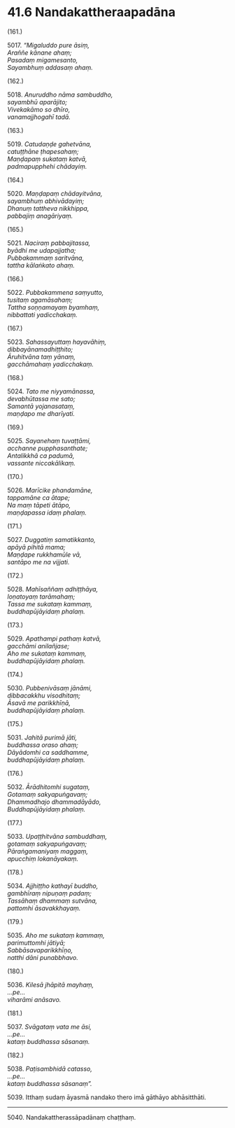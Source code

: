 # 41.6 Nandakattheraapadāna

(161.)

5017\. _“Migaluddo pure āsiṃ,_  
_Araññe kānane ahaṃ;_  
_Pasadaṃ migamesanto,_  
_Sayambhuṃ addasaṃ ahaṃ._  

(162.)

5018\. _Anuruddho nāma sambuddho,_  
_sayambhū aparājito;_  
_Vivekakāmo so dhīro,_  
_vanamajjhogahī tadā._  

(163.)

5019\. _Catudaṇḍe gahetvāna,_  
_catuṭṭhāne ṭhapesahaṃ;_  
_Maṇḍapaṃ sukataṃ katvā,_  
_padmapupphehi chādayiṃ._  

(164.)

5020\. _Maṇḍapaṃ chādayitvāna,_  
_sayambhuṃ abhivādayiṃ;_  
_Dhanuṃ tattheva nikkhippa,_  
_pabbajiṃ anagāriyaṃ._  

(165.)

5021\. _Naciraṃ pabbajitassa,_  
_byādhi me udapajjatha;_  
_Pubbakammaṃ saritvāna,_  
_tattha kālaṅkato ahaṃ._  

(166.)

5022\. _Pubbakammena saṃyutto,_  
_tusitaṃ agamāsahaṃ;_  
_Tattha soṇṇamayaṃ byamhaṃ,_  
_nibbattati yadicchakaṃ._  

(167.)

5023\. _Sahassayuttaṃ hayavāhiṃ,_  
_dibbayānamadhiṭṭhito;_  
_Āruhitvāna taṃ yānaṃ,_  
_gacchāmahaṃ yadicchakaṃ._  

(168.)

5024\. _Tato me niyyamānassa,_  
_devabhūtassa me sato;_  
_Samantā yojanasataṃ,_  
_maṇḍapo me dharīyati._  

(169.)

5025\. _Sayanehaṃ tuvaṭṭāmi,_  
_acchanne pupphasanthate;_  
_Antalikkhā ca padumā,_  
_vassante niccakālikaṃ._  

(170.)

5026\. _Marīcike phandamāne,_  
_tappamāne ca ātape;_  
_Na maṃ tāpeti ātāpo,_  
_maṇḍapassa idaṃ phalaṃ._  

(171.)

5027\. _Duggatiṃ samatikkanto,_  
_apāyā pihitā mama;_  
_Maṇḍape rukkhamūle vā,_  
_santāpo me na vijjati._  

(172.)

5028\. _Mahīsaññaṃ adhiṭṭhāya,_  
_loṇatoyaṃ tarāmahaṃ;_  
_Tassa me sukataṃ kammaṃ,_  
_buddhapūjāyidaṃ phalaṃ._  

(173.)

5029\. _Apathampi pathaṃ katvā,_  
_gacchāmi anilañjase;_  
_Aho me sukataṃ kammaṃ,_  
_buddhapūjāyidaṃ phalaṃ._  

(174.)

5030\. _Pubbenivāsaṃ jānāmi,_  
_dibbacakkhu visodhitaṃ;_  
_Āsavā me parikkhīṇā,_  
_buddhapūjāyidaṃ phalaṃ._  

(175.)

5031\. _Jahitā purimā jāti,_  
_buddhassa oraso ahaṃ;_  
_Dāyādomhi ca saddhamme,_  
_buddhapūjāyidaṃ phalaṃ._  

(176.)

5032\. _Ārādhitomhi sugataṃ,_  
_Gotamaṃ sakyapuṅgavaṃ;_  
_Dhammadhajo dhammadāyādo,_  
_Buddhapūjāyidaṃ phalaṃ._  

(177.)

5033\. _Upaṭṭhitvāna sambuddhaṃ,_  
_gotamaṃ sakyapuṅgavaṃ;_  
_Pāraṅgamaniyaṃ maggaṃ,_  
_apucchiṃ lokanāyakaṃ._  

(178.)

5034\. _Ajjhiṭṭho kathayī buddho,_  
_gambhīraṃ nipuṇaṃ padaṃ;_  
_Tassāhaṃ dhammaṃ sutvāna,_  
_pattomhi āsavakkhayaṃ._  

(179.)

5035\. _Aho me sukataṃ kammaṃ,_  
_parimuttomhi jātiyā;_  
_Sabbāsavaparikkhīṇo,_  
_natthi dāni punabbhavo._  

(180.)

5036\. _Kilesā jhāpitā mayhaṃ,_  
_…pe…_  
_viharāmi anāsavo._  

(181.)

5037\. _Svāgataṃ vata me āsi,_  
_…pe…_  
_kataṃ buddhassa sāsanaṃ._  

(182.)

5038\. _Paṭisambhidā catasso,_  
_…pe…_  
_kataṃ buddhassa sāsanaṃ”._  

5039\. Itthaṃ sudaṃ āyasmā nandako thero imā gāthāyo abhāsitthāti.

---

5040\. Nandakattherassāpadānaṃ chaṭṭhaṃ.
